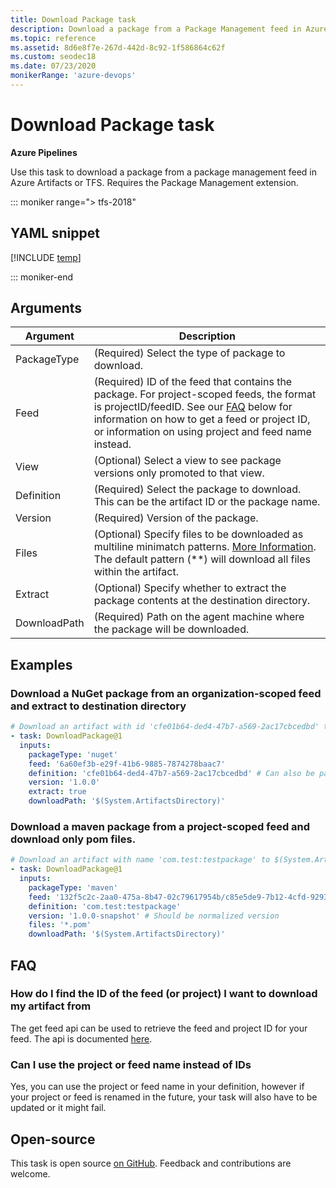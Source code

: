 ```yaml
---
title: Download Package task
description: Download a package from a Package Management feed in Azure Artifacts or TFS.
ms.topic: reference
ms.assetid: 8d6e8f7e-267d-442d-8c92-1f586864c62f
ms.custom: seodec18
ms.date: 07/23/2020
monikerRange: 'azure-devops'
---
```


# Download Package task

**Azure Pipelines**

Use this task to download a package from a package management feed in Azure Artifacts or TFS.
Requires the Package Management extension.

::: moniker range="> tfs-2018"

## YAML snippet

[!INCLUDE [temp](../includes/yaml/DownloadPackageV1.md)]

::: moniker-end

## Arguments

|Argument|Description|
|--- |--- |
|PackageType|(Required) Select the type of package to download.|
|Feed|(Required) ID of the feed that contains the package. For project-scoped feeds, the format is projectID/feedID. See our [FAQ](#faq) below for information on how to get a feed or project ID, or information on using project and feed name instead.|
|View|(Optional) Select a view to see package versions only promoted to that view.|
|Definition|(Required) Select the package to download. This can be the artifact ID or the package name.|
|Version|(Required) Version of the package.|
|Files|(Optional) Specify files to be downloaded as multiline minimatch patterns. [More Information](https://aka.ms/minimatchexamples). The default pattern (**) will download all files within the artifact.|
|Extract|(Optional) Specify whether to extract the package contents at the destination directory.|
|DownloadPath|(Required) Path on the agent machine where the package will be downloaded.|

## Examples

### Download a NuGet package from an organization-scoped feed and extract to destination directory

```YAML
# Download an artifact with id 'cfe01b64-ded4-47b7-a569-2ac17cbcedbd' to $(System.ArtifactsDirectory)
- task: DownloadPackage@1
  inputs:
    packageType: 'nuget'
    feed: '6a60ef3b-e29f-41b6-9885-7874278baac7'
    definition: 'cfe01b64-ded4-47b7-a569-2ac17cbcedbd' # Can also be package name
    version: '1.0.0'
    extract: true
    downloadPath: '$(System.ArtifactsDirectory)'
```

### Download a maven package from a project-scoped feed and download only pom files.

```YAML
# Download an artifact with name 'com.test:testpackage' to $(System.ArtifactsDirectory)
- task: DownloadPackage@1
  inputs:
    packageType: 'maven'
    feed: '132f5c2c-2aa0-475a-8b47-02c79617954b/c85e5de9-7b12-4cfd-9293-1b33cdff540e' # <projectId>/<feedId>
    definition: 'com.test:testpackage' 
    version: '1.0.0-snapshot' # Should be normalized version
    files: '*.pom'
    downloadPath: '$(System.ArtifactsDirectory)'
```

## FAQ

### How do I find the ID of the feed (or project) I want to download my artifact from

The get feed api can be used to retrieve the feed and project ID for your feed. The api is documented [here](https://go.microsoft.com/fwlink/?linkid=2099537).

### Can I use the project or feed name instead of IDs

Yes, you can use the project or feed name in your definition, however if your project or feed is renamed in the future, your task will also have to be updated or it might fail.

## Open-source

This task is open source [on GitHub](https://github.com/Microsoft/azure-pipelines-tasks). Feedback and contributions are welcome.
